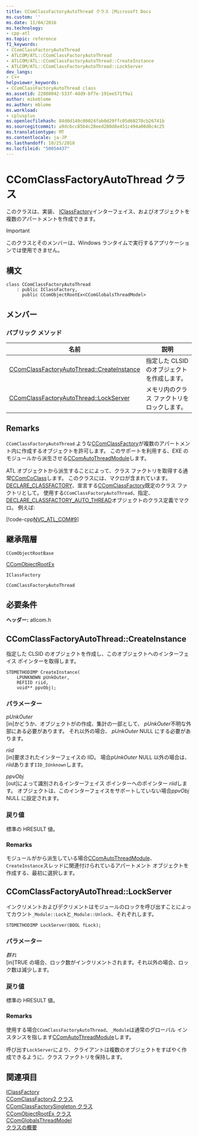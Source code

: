 ```yaml
---
title: CComClassFactoryAutoThread クラス |Microsoft Docs
ms.custom: ''
ms.date: 11/04/2016
ms.technology:
- cpp-atl
ms.topic: reference
f1_keywords:
- CComClassFactoryAutoThread
- ATLCOM/ATL::CComClassFactoryAutoThread
- ATLCOM/ATL::CComClassFactoryAutoThread::CreateInstance
- ATLCOM/ATL::CComClassFactoryAutoThread::LockServer
dev_langs:
- C++
helpviewer_keywords:
- CComClassFactoryAutoThread class
ms.assetid: 22008042-533f-4dd9-bf7e-191ee571f9a1
author: mikeblome
ms.author: mblome
ms.workload:
- cplusplus
ms.openlocfilehash: 84d0d149c00024fab0d29ffc05d60270cb26741b
ms.sourcegitcommit: a9dcbcc85b4c28eed280d8e451c494a00d8c4c25
ms.translationtype: MT
ms.contentlocale: ja-JP
ms.lasthandoff: 10/25/2018
ms.locfileid: "50054437"
---
```

# <a name="ccomclassfactoryautothread-class"></a>CComClassFactoryAutoThread クラス

このクラスは、実装、 [IClassFactory](/windows/desktop/api/unknwnbase/nn-unknwnbase-iclassfactory)インターフェイス、およびオブジェクトを複数のアパートメントを作成できます。

> [!IMPORTANT]
>  このクラスとそのメンバーは、Windows ランタイムで実行するアプリケーションでは使用できません。

## <a name="syntax"></a>構文

```
class CComClassFactoryAutoThread
    : public IClassFactory,
      public CComObjectRootEx<CComGlobalsThreadModel>
```

## <a name="members"></a>メンバー

### <a name="public-methods"></a>パブリック メソッド

|名前|説明|
|----------|-----------------|
|[CComClassFactoryAutoThread::CreateInstance](#createinstance)|指定した CLSID のオブジェクトを作成します。|
|[CComClassFactoryAutoThread::LockServer](#lockserver)|メモリ内のクラス ファクトリをロックします。|

## <a name="remarks"></a>Remarks

`CComClassFactoryAutoThread` ような[CComClassFactory](../../atl/reference/ccomclassfactory-class.md)が複数のアパートメント内に作成するオブジェクトを許可します。 このサポートを利用する、EXE のモジュールから派生させる[CComAutoThreadModule](../../atl/reference/ccomautothreadmodule-class.md)します。

ATL オブジェクトから派生することによって、クラス ファクトリを取得する通常[CComCoClass](../../atl/reference/ccomcoclass-class.md)します。 このクラスには、マクロが含まれています。 [DECLARE_CLASSFACTORY](aggregation-and-class-factory-macros.md#declare_classfactory)、宣言する[CComClassFactory](../../atl/reference/ccomclassfactory-class.md)既定のクラス ファクトリとして。 使用する`CComClassFactoryAutoThread`、指定、 [DECLARE_CLASSFACTORY_AUTO_THREAD](aggregation-and-class-factory-macros.md#declare_classfactory_auto_thread)オブジェクトのクラス定義でマクロ。 例えば:

[!code-cpp[NVC_ATL_COM#9](../../atl/codesnippet/cpp/ccomclassfactoryautothread-class_1.h)]

## <a name="inheritance-hierarchy"></a>継承階層

`CComObjectRootBase`

[CComObjectRootEx](../../atl/reference/ccomobjectrootex-class.md)

`IClassFactory`

`CComClassFactoryAutoThread`

## <a name="requirements"></a>必要条件

**ヘッダー:** atlcom.h

##  <a name="createinstance"></a>  CComClassFactoryAutoThread::CreateInstance

指定した CLSID のオブジェクトを作成し、このオブジェクトへのインターフェイス ポインターを取得します。

```
STDMETHODIMP CreateInstance(
    LPUNKNOWN pUnkOuter,
    REFIID riid,
    void** ppvObj);
```

### <a name="parameters"></a>パラメーター

*pUnkOuter*<br/>
[in]かどうか、オブジェクトがの作成、集計の一部として、 *pUnkOuter*不明な外部にある必要があります。 それ以外の場合、 *pUnkOuter* NULL にする必要があります。

*riid*<br/>
[in]要求されたインターフェイスの IID。 場合*pUnkOuter* NULL 以外の場合は、 *riid*あります`IID_IUnknown`します。

*ppvObj*<br/>
[out]によって識別されるインターフェイス ポインターへのポインター *riid*します。 オブジェクトは、このインターフェイスをサポートしていない場合*ppvObj* NULL に設定されます。

### <a name="return-value"></a>戻り値

標準の HRESULT 値。

### <a name="remarks"></a>Remarks

モジュールがから派生している場合[CComAutoThreadModule](../../atl/reference/ccomautothreadmodule-class.md)、`CreateInstance`スレッドに関連付けられているアパートメント オブジェクトを作成する、最初に選択します。

##  <a name="lockserver"></a>  CComClassFactoryAutoThread::LockServer

インクリメントおよびデクリメントはモジュールのロックを呼び出すことによってカウント`_Module::Lock`と`_Module::Unlock`、それぞれします。

```
STDMETHODIMP LockServer(BOOL fLock);
```

### <a name="parameters"></a>パラメーター

*群れ*<br/>
[in]TRUE の場合、ロック数がインクリメントされます。それ以外の場合、ロック数は減少します。

### <a name="return-value"></a>戻り値

標準の HRESULT 値。

### <a name="remarks"></a>Remarks

使用する場合`CComClassFactoryAutoThread`、`_Module`は通常のグローバル インスタンスを指します[CComAutoThreadModule](../../atl/reference/ccomautothreadmodule-class.md)します。

呼び出す`LockServer`により、クライアントは複数のオブジェクトをすばやく作成できるように、クラス ファクトリを保持します。

## <a name="see-also"></a>関連項目

[IClassFactory](/windows/desktop/api/unknwnbase/nn-unknwnbase-iclassfactory)<br/>
[CComClassFactory2 クラス](../../atl/reference/ccomclassfactory2-class.md)<br/>
[CComClassFactorySingleton クラス](../../atl/reference/ccomclassfactorysingleton-class.md)<br/>
[CComObjectRootEx クラス](../../atl/reference/ccomobjectrootex-class.md)<br/>
[CComGlobalsThreadModel](atl-typedefs.md#ccomglobalsthreadmodel)<br/>
[クラスの概要](../../atl/atl-class-overview.md)

